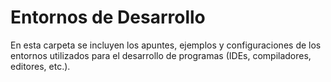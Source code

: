 # Entornos de Desarrollo
En esta carpeta se incluyen los apuntes, ejemplos y configuraciones de los entornos utilizados para el desarrollo de programas (IDEs, compiladores, editores, etc.).

